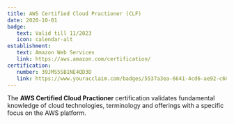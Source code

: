 ```yaml
---
title: AWS Certified Cloud Practioner (CLF)
date: 2020-10-01
badge:
   text: Valid till 11/2023
   icon: calendar-alt
establishment:
   text: Amazon Web Services
   link: https://aws.amazon.com/certification/
certification:
   number: 39JMS5SB1NE4QD3D
   link: https://www.youracclaim.com/badges/5537a3ea-6641-4cd6-ae92-c605a1692ef8/public_url
---
```

The **AWS Certified Cloud Practioner** certification validates fundamental knowledge of cloud technologies, terminology and offerings with a specific focus on the AWS platform.
